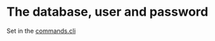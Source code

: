 # The database, user and password
Set in the [commands.cli](https://github.com/naturforskaren-se/docker-naturforskaren/blob/main/docker/wildfly-custom/customization/commands.cli)
